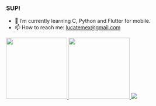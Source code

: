 ### SUP!


- 🌱 I’m currently learning C, Python and Flutter for mobile.
- 📫 How to reach me: lucatemex@gmail.com

<div>
   <a href="https://github.com/lucatemes">
     <img height= "167em" src="https://github-readme-stats.vercel.app/api?username=lucatemes&show_icons=true&theme=github_dark"&count_private=true/>
     <img height= "167em" src="https://github-readme-stats.vercel.app/api/top-langs/?username=lucatemes&layout=compact&theme=github_dark&count_private=true"/>
     <img align=" 167em" src="https://github-readme-streak-stats.herokuapp.com/?user=lucatemes&theme=github_dark&count_private=true">
   </a>
     </div>
  



